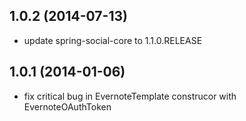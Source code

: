 ## 1.0.2 (2014-07-13)

- update spring-social-core to 1.1.0.RELEASE

## 1.0.1 (2014-01-06)

- fix critical bug in EvernoteTemplate construcor with EvernoteOAuthToken